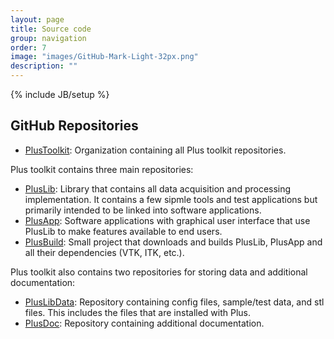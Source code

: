 ```yaml
---
layout: page
title: Source code
group: navigation
order: 7
image: "images/GitHub-Mark-Light-32px.png"
description: ""
---
```


{% include JB/setup %}

GitHub Repositories
-----------

- [PlusToolkit](https://github.com/PlusToolkit): Organization containing all Plus toolkit repositories.

Plus toolkit contains three main repositories:
- [PlusLib](https://github.com/PlusToolkit/PlusLib/): Library that contains all data acquisition and processing implementation. It contains a few sipmle tools and test applications but primarily intended to be linked into software applications.
- [PlusApp](https://github.com/PlusToolkit/PlusApp/): Software applications with graphical user interface that use PlusLib to make features available to end users.
- [PlusBuild](https://github.com/PlusToolkit/PlusBuild/): Small project that downloads and builds PlusLib, PlusApp and all their dependencies (VTK, ITK, etc.).

Plus toolkit also contains two repositories for storing data and additional documentation:
- [PlusLibData](https://github.com/PlusToolkit/PlusLibData/): Repository containing config files, sample/test data, and stl files. This includes the files that are installed with Plus.
- [PlusDoc](https://github.com/PlusToolkit/PlusDoc/): Repository containing additional documentation.
